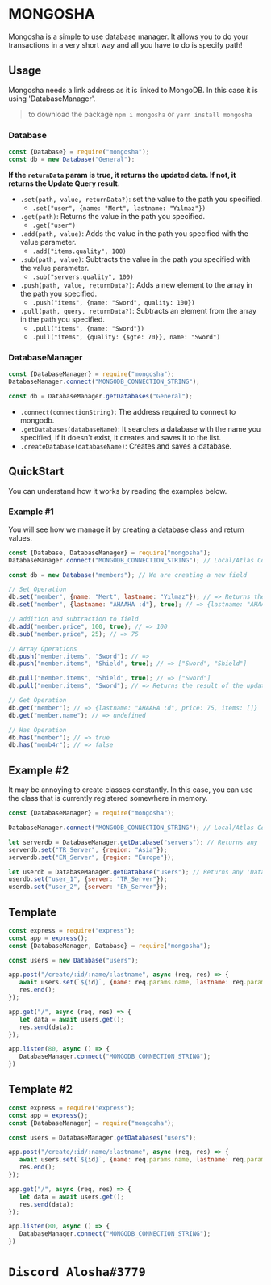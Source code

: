 # MONGOSHA
Mongosha is a simple to use database manager. It allows you to do your transactions in a very short way and all you have to do is specify path!

## Usage
Mongosha needs a link address as it is linked to MongoDB. In this case it is using 'DatabaseManager'.

> to download the package `npm i mongosha` or `yarn install mongosha` 

### Database

```js
const {Database} = require("mongosha");
const db = new Database("General");
```

**If the `returnData` param is true, it returns the updated data. If not, it returns the Update Query result.**
* `.set(path, value, returnData?)`: set the value to the path you specified.
    * `.set("user", {name: "Mert", lastname: "Yılmaz"})`
* `.get(path)`: Returns the value in the path you specified.
    * `.get("user")`
* `.add(path, value)`: Adds the value in the path you specified with the value parameter.
    * `.add("items.quality", 100)`
* `.sub(path, value)`: Subtracts the value in the path you specified with the value parameter.
    * `.sub("servers.quality", 100)`
* `.push(path, value, returnData?)`: Adds a new element to the array in the path you specified.
    * `.push("items", {name: "Sword", quality: 100})`
* `.pull(path, query, returnData?)`: Subtracts an element from the array in the path you specified.
    * `.pull("items", {name: "Sword"})`
    * `.pull("items", {quality: {$gte: 70}}, name: "Sword")`


### DatabaseManager

```js
const {DatabaseManager} = require("mongosha");
DatabaseManager.connect("MONGODB_CONNECTION_STRING");

const db = DatabaseManager.getDatabases("General");
```
* `.connect(connectionString)`: The address required to connect to mongodb.
* `.getDatabases(databaseName)`: It searches a database with the name you specified, if it doesn't exist, it creates and saves it to the list.
* `.createDatabase(databaseName)`: Creates and saves a database.

## QuickStart
You can understand how it works by reading the examples below.

### Example #1
You will see how we manage it by creating a database class and return values.

```js
const {Database, DatabaseManager} = require("mongosha");
DatabaseManager.connect("MONGODB_CONNECTION_STRING"); // Local/Atlas Connection String

const db = new Database("members"); // We are creating a new field

// Set Operation
db.set("member", {name: "Mert", lastname: "Yılmaz"}); // => Returns the result of the update query. 
db.set("member", {lastname: "AHAAHA :d"}, true); // => {lastname: "AHAAHA :d"}

// addition and subtraction to field
db.add("member.price", 100, true); // => 100
db.sub("member.price", 25); // => 75

// Array Operations
db.push("member.items", "Sword"); // => 
db.push("member.items", "Shield", true); // => ["Sword", "Shield"]

db.pull("member.items", "Shield", true); // => ["Sword"]
db.pull("member.items", "Sword"); // => Returns the result of the update query.

// Get Operation
db.get("member"); // => {lastname: "AHAAHA :d", price: 75, items: []}
db.get("member.name"); // => undefined

// Has Operation
db.has("member"); // => true
db.has("memb4r"); // => false
```

## Example #2
It may be annoying to create classes constantly. In this case, you can use the class that is currently registered somewhere in memory.

```js
const {DatabaseManager} = require("mongosha");

DatabaseManager.connect("MONGODB_CONNECTION_STRING"); // Local/Atlas Connection String

let serverdb = DatabaseManager.getDatabase("servers"); // Returns any 'Database'
serverdb.set("TR_Server", {region: "Asia"});
serverdb.set("EN_Server", {region: "Europe"});

let userdb = DatabaseManager.getDatabase("users"); // Returns any 'Database'
userdb.set("user_1", {server: "TR_Server"});
userdb.set("user_2", {server: "EN_Server"});
```

## Template
```js
const express = require("express");
const app = express();
const {DatabaseManager, Database} = require("mongosha");

const users = new Database("users");

app.post("/create/:id/:name/:lastname", async (req, res) => {
   await users.set(`${id}`, {name: req.params.name, lastname: req.params.lastname});
   res.end();
});

app.get("/", async (req, res) => {
   let data = await users.get();
   res.send(data);
});

app.listen(80, async () => {
   DatabaseManager.connect("MONGODB_CONNECTION_STRING");
})
```

## Template #2
```js
const express = require("express");
const app = express();
const {DatabaseManager} = require("mongosha");

const users = DatabaseManager.getDatabases("users");

app.post("/create/:id/:name/:lastname", async (req, res) => {
   await users.set(`${id}`, {name: req.params.name, lastname: req.params.lastname});
   res.end();
});

app.get("/", async (req, res) => {
   let data = await users.get();
   res.send(data);
});

app.listen(80, async () => {
   DatabaseManager.connect("MONGODB_CONNECTION_STRING");
})
```

# `Discord Alosha#3779`
